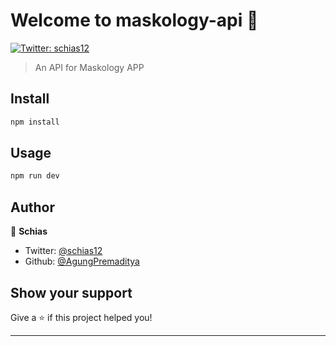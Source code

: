 # Welcome to maskology-api 👹

[![Twitter: schias12](https://img.shields.io/twitter/follow/schias12.svg?style=social)](https://twitter.com/schias12)

> An API for Maskology APP

## Install

```sh
npm install
```

## Usage

```sh
npm run dev
```

## Author

👤 **Schias**

- Twitter: [@schias12](https://twitter.com/schias12)
- Github: [@AgungPremaditya](https://github.com/AgungPremaditya)

## Show your support

Give a ⭐️ if this project helped you!

---
